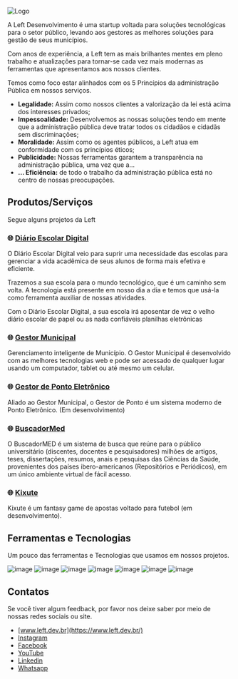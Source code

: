 
![Logo](https://i.ibb.co/BrnBKFz/Logo-Left-Fundo-Transparente.png)

A Left Desenvolvimento é uma startup voltada para soluções tecnológicas para o setor público, levando aos gestores as melhores soluções para gestão de seus municípios.

Com anos de experiência, a Left tem as mais brilhantes mentes em pleno trabalho e atualizações para tornar-se cada vez mais modernas as ferramentas que apresentamos aos nossos clientes. 

Temos como foco estar alinhados com os 5 Princípios da administração Pública em nossos serviços.
* **Legalidade:** Assim como nossos clientes a valorização da lei está acima dos interesses privados;
* **Impessoalidade:** Desenvolvemos as nossas soluções tendo em mente que a administração pública deve tratar todos os cidadãos e cidadãs sem discriminações;
* **Moralidade:**  Assim como os agentes públicos, a Left atua em conformidade com os princípios éticos;
* **Publicidade:** Nossas ferramentas garantem a transparência na administração pública, uma vez que a...
* **... Eficiência:** de todo o trabalho da administração pública está no centro de nossas preocupações.

## Produtos/Serviços

Segue alguns projetos da Left

### 🌐 [Diário Escolar Digital](https://diarioescolardigital.com.br/)
O Diário Escolar Digital veio para suprir uma necessidade das escolas para gerenciar a vida acadêmica de seus alunos de forma mais efetiva e eficiente.

Trazemos a sua escola para o mundo tecnológico, que é um caminho sem volta. A tecnologia está presente em nosso dia a dia e temos que usá-la como ferramenta auxiliar de nossas atividades.

Com o Diário Escolar Digital, a sua escola irá aposentar de vez o velho diário escolar de papel ou as nada confiáveis planilhas eletrônicas

### 🌐 [Gestor Municipal](https://gestormunicipal.com.br/)
Gerenciamento inteligente de Município. O Gestor Municipal é desenvolvido com as melhores tecnologias web e pode ser acessado de qualquer lugar usando um computador, tablet ou até mesmo um celular.

### 🌐 [Gestor de Ponto Eletrônico](https://gestormunicipal.com.br/)
Aliado ao Gestor Municipal, o Gestor de Ponto é um sistema moderno de Ponto Eletrônico. (Em desenvolvimento) 

### 🌐 [BuscadorMed](https://buscadormed.com.br/)
O BuscadorMED é um sistema de busca que reúne para o público universitário (discentes, docentes e pesquisadores) milhões de artigos, teses, dissertações, resumos, anais e pesquisas das Ciências da Saúde, provenientes dos países ibero-americanos (Repositórios e Periódicos), em um único ambiente virtual de fácil acesso.

### 🌐 [Kixute](https://kixute.com.br/)
Kixute é um fantasy game de apostas voltado para futebol (em desenvolvimento).


## Ferramentas e Tecnologias
Um pouco das ferramentas e Tecnologias que usamos em nossos projetos.

![image](https://img.shields.io/badge/PHP-777BB4?style=for-the-badge&logo=php&logoColor=white)
![image](https://img.shields.io/badge/Laravel-FF2D20?style=for-the-badge&logo=laravel&logoColor=white) 
![image](https://img.shields.io/badge/Python-3776AB?style=for-the-badge&logo=python&logoColor=white)
![image](https://img.shields.io/badge/React%20Native-61dbfb?style=for-the-badge&logo=react&logoColor=white)
![image](https://img.shields.io/badge/JavaScript-f0db4f?style=for-the-badge&logo=javascript&logoColor=white)
![image](https://img.shields.io/badge/MySQL-00000F?style=for-the-badge&logo=mysql&logoColor=white)
![image](https://img.shields.io/badge/Shell_Script-121011?style=for-the-badge&logo=gnu-bash&logoColor=white)


## Contatos

Se você tiver algum feedback, por favor nos deixe saber por meio de nossas redes sociais ou site.

- [www.left.dev.br](https://www.left.dev.br/)
- [Instagram](https://www.instagram.com/left_dev/)
- [Facebook](https://www.facebook.com/left.tecnologia/)
- [YouTube](https://www.youtube.com/channel/UCwybdbK7pPqFnpznbL9n0dQ?sub_confirmation=1)
- [Linkedin](https://www.linkedin.com/company/81625738)
- [Whatsapp](http://web.whatsapp.com/send?phone=5533988723822)

